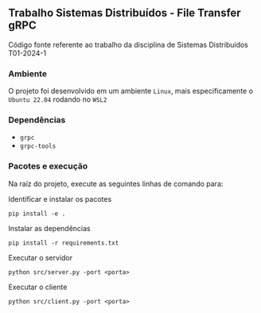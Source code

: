 ## Trabalho Sistemas Distribuídos - File Transfer gRPC

Código fonte referente ao trabalho da disciplina de Sistemas Distribuídos T01-2024-1

### Ambiente
O projeto foi desenvolvido em um ambiente `Linux`, mais especificamente o `Ubuntu 22.04` rodando no `WSL2`

### Dependências
- `grpc`
- `grpc-tools`

### Pacotes e execução
Na raíz do projeto, execute as seguintes linhas de comando para:

Identificar e instalar os pacotes
```
pip install -e .
```

Instalar as dependências
```
pip install -r requirements.txt
```

Executar o servidor
```
python src/server.py -port <porta>
```


Executar o cliente
```
python src/client.py -port <porta>
```
